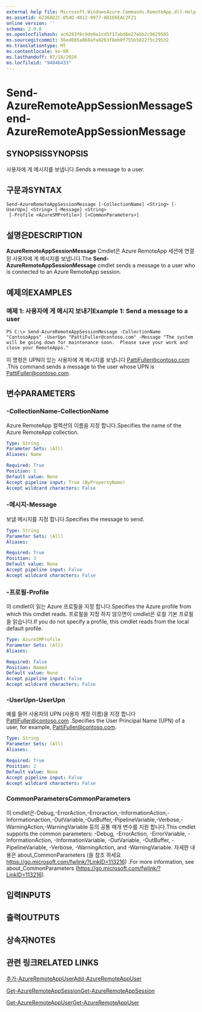 ```yaml
---
external help file: Microsoft.WindowsAzure.Commands.RemoteApp.dll-Help.xml
ms.assetid: 6236AD2C-D54D-4013-9977-AD1E6EAC2F21
online version: ''
schema: 2.0.0
ms.openlocfilehash: ac0283f6c9de9a1cd5f17abd6e27ebb2c8629505
ms.sourcegitcommit: 56ed085a868afa8263f8eb0f755b5822f5c29532
ms.translationtype: MT
ms.contentlocale: ko-KR
ms.lasthandoff: 07/18/2020
ms.locfileid: "94046433"
---
```

# <span data-ttu-id="6467a-101">Send-AzureRemoteAppSessionMessage</span><span class="sxs-lookup"><span data-stu-id="6467a-101">Send-AzureRemoteAppSessionMessage</span></span>

## <span data-ttu-id="6467a-102">SYNOPSIS</span><span class="sxs-lookup"><span data-stu-id="6467a-102">SYNOPSIS</span></span>
<span data-ttu-id="6467a-103">사용자에 게 메시지를 보냅니다.</span><span class="sxs-lookup"><span data-stu-id="6467a-103">Sends a message to a user.</span></span>

## <span data-ttu-id="6467a-104">구문과</span><span class="sxs-lookup"><span data-stu-id="6467a-104">SYNTAX</span></span>

```
Send-AzureRemoteAppSessionMessage [-CollectionName] <String> [-UserUpn] <String> [-Message] <String>
 [-Profile <AzureSMProfile>] [<CommonParameters>]
```

## <span data-ttu-id="6467a-105">설명은</span><span class="sxs-lookup"><span data-stu-id="6467a-105">DESCRIPTION</span></span>
<span data-ttu-id="6467a-106">**AzureRemoteAppSessionMessage** Cmdlet은 Azure RemoteApp 세션에 연결 된 사용자에 게 메시지를 보냅니다.</span><span class="sxs-lookup"><span data-stu-id="6467a-106">The **Send-AzureRemoteAppSessionMessage** cmdlet sends a message to a user who is connected to an Azure RemoteApp session.</span></span>

## <span data-ttu-id="6467a-107">예제의</span><span class="sxs-lookup"><span data-stu-id="6467a-107">EXAMPLES</span></span>

### <span data-ttu-id="6467a-108">예제 1: 사용자에 게 메시지 보내기</span><span class="sxs-lookup"><span data-stu-id="6467a-108">Example 1: Send a message to a user</span></span>
```
PS C:\> Send-AzureRemoteAppSessionMessage -CollectionName "ContosoApps" -UserUpn "PattiFuller@contoso.com" -Message "The system will be going down for maintenance soon.  Please save your work and close your RemoteApps."
```

<span data-ttu-id="6467a-109">이 명령은 UPN이 있는 사용자에 게 메시지를 보냅니다 PattiFuller@contoso.com .</span><span class="sxs-lookup"><span data-stu-id="6467a-109">This command sends a message to the user whose UPN is PattiFuller@contoso.com.</span></span>

## <span data-ttu-id="6467a-110">변수</span><span class="sxs-lookup"><span data-stu-id="6467a-110">PARAMETERS</span></span>

### <span data-ttu-id="6467a-111">-CollectionName</span><span class="sxs-lookup"><span data-stu-id="6467a-111">-CollectionName</span></span>
<span data-ttu-id="6467a-112">Azure RemoteApp 컬렉션의 이름을 지정 합니다.</span><span class="sxs-lookup"><span data-stu-id="6467a-112">Specifies the name of the Azure RemoteApp collection.</span></span>

```yaml
Type: String
Parameter Sets: (All)
Aliases: Name

Required: True
Position: 1
Default value: None
Accept pipeline input: True (ByPropertyName)
Accept wildcard characters: False
```

### <span data-ttu-id="6467a-113">-메시지</span><span class="sxs-lookup"><span data-stu-id="6467a-113">-Message</span></span>
<span data-ttu-id="6467a-114">보낼 메시지를 지정 합니다.</span><span class="sxs-lookup"><span data-stu-id="6467a-114">Specifies the message to send.</span></span>

```yaml
Type: String
Parameter Sets: (All)
Aliases: 

Required: True
Position: 3
Default value: None
Accept pipeline input: False
Accept wildcard characters: False
```

### <span data-ttu-id="6467a-115">-프로필</span><span class="sxs-lookup"><span data-stu-id="6467a-115">-Profile</span></span>
<span data-ttu-id="6467a-116">이 cmdlet이 읽는 Azure 프로필을 지정 합니다.</span><span class="sxs-lookup"><span data-stu-id="6467a-116">Specifies the Azure profile from which this cmdlet reads.</span></span>
<span data-ttu-id="6467a-117">프로필을 지정 하지 않으면이 cmdlet은 로컬 기본 프로필을 읽습니다.</span><span class="sxs-lookup"><span data-stu-id="6467a-117">If you do not specify a profile, this cmdlet reads from the local default profile.</span></span>

```yaml
Type: AzureSMProfile
Parameter Sets: (All)
Aliases: 

Required: False
Position: Named
Default value: None
Accept pipeline input: False
Accept wildcard characters: False
```

### <span data-ttu-id="6467a-118">-UserUpn</span><span class="sxs-lookup"><span data-stu-id="6467a-118">-UserUpn</span></span>
<span data-ttu-id="6467a-119">예를 들어 사용자의 UPN (사용자 계정 이름)을 지정 합니다 PattiFuller@contoso.com .</span><span class="sxs-lookup"><span data-stu-id="6467a-119">Specifies the User Principal Name (UPN) of a user, for example, PattiFuller@contoso.com.</span></span>

```yaml
Type: String
Parameter Sets: (All)
Aliases: 

Required: True
Position: 2
Default value: None
Accept pipeline input: False
Accept wildcard characters: False
```

### <span data-ttu-id="6467a-120">CommonParameters</span><span class="sxs-lookup"><span data-stu-id="6467a-120">CommonParameters</span></span>
<span data-ttu-id="6467a-121">이 cmdlet은-Debug,-ErrorAction,-Erroraction,-InformationAction,-Informationaction,-OutVariable,-OutBuffer,-PipelineVariable,-Verbose,-WarningAction,-WarningVariable 등의 공통 매개 변수를 지원 합니다.</span><span class="sxs-lookup"><span data-stu-id="6467a-121">This cmdlet supports the common parameters: -Debug, -ErrorAction, -ErrorVariable, -InformationAction, -InformationVariable, -OutVariable, -OutBuffer, -PipelineVariable, -Verbose, -WarningAction, and -WarningVariable.</span></span> <span data-ttu-id="6467a-122">자세한 내용은 about_CommonParameters (을 참조 하세요 https://go.microsoft.com/fwlink/?LinkID=113216) .</span><span class="sxs-lookup"><span data-stu-id="6467a-122">For more information, see about_CommonParameters (https://go.microsoft.com/fwlink/?LinkID=113216).</span></span>

## <span data-ttu-id="6467a-123">입력</span><span class="sxs-lookup"><span data-stu-id="6467a-123">INPUTS</span></span>

## <span data-ttu-id="6467a-124">출력</span><span class="sxs-lookup"><span data-stu-id="6467a-124">OUTPUTS</span></span>

## <span data-ttu-id="6467a-125">상속자</span><span class="sxs-lookup"><span data-stu-id="6467a-125">NOTES</span></span>

## <span data-ttu-id="6467a-126">관련 링크</span><span class="sxs-lookup"><span data-stu-id="6467a-126">RELATED LINKS</span></span>

[<span data-ttu-id="6467a-127">추가-AzureRemoteAppUser</span><span class="sxs-lookup"><span data-stu-id="6467a-127">Add-AzureRemoteAppUser</span></span>](./Add-AzureRemoteAppUser.md)

[<span data-ttu-id="6467a-128">Get-AzureRemoteAppSession</span><span class="sxs-lookup"><span data-stu-id="6467a-128">Get-AzureRemoteAppSession</span></span>](./Get-AzureRemoteAppSession.md)

[<span data-ttu-id="6467a-129">Get-AzureRemoteAppUser</span><span class="sxs-lookup"><span data-stu-id="6467a-129">Get-AzureRemoteAppUser</span></span>](./Get-AzureRemoteAppUser.md)


